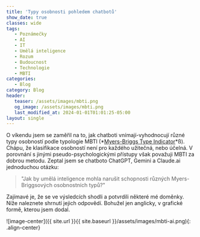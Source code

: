 ```yaml
---
title: 'Typy osobnosti pohledem chatbotů'
show_date: true
classes: wide
tags:
   - Poznámečky
   - AI
   - IT
   - Umělá inteligence
   - Rozum
   - Budoucnost
   - Technologie
   - MBTI
categories:
   - Blog
category: Blog
header:
   teaser: /assets/images/mbti.png
   og_image: /assets/images/mbti.png
   last_modified_at: 2024-01-01T01:01:25-05:00
layout: single
---
```


O víkendu jsem se zaměřil na to, jak chatboti vnímají-vyhodnocují různé typy osobností podle typologie MBTI (*[Myers-Briggs Type Indicator](https://cs.wikipedia.org/wiki/Myers-Briggs_Type_Indicator)*ß).
Chápu, že klasifikace osobností není pro každého užitečná, nebo účelná. V porovnání s jinými pseudo-psychologickými přístupy však považuji MBTI za dobrou metodu.
Zeptal jsem se chatboto ChatGPT, Gemini a Claude.ai jednoduchou otázku: 

>"Jak by umělá inteligence mohla narušit schopnosti různých Myers-Briggsových osobnostních typů?"

Zajímavé je, že se ve výsledcích shodli a potvrdili některé mé doměnky. Níže naleznete shrnutí jejich odpovědí. Bohužel jen anglicky, v grafické formě, kterou jsem dodal.

![image-center]({{ site.url }}{{ site.baseurl }}/assets/images/mbti-ai.png){: .align-center}



